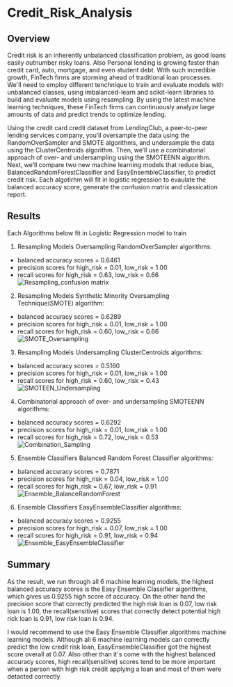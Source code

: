 # Credit_Risk_Analysis

## Overview
Credit risk is an inherently unbalanced classification problem, as good loans easily outnumber risky loans. Also Personal lending is growing faster than credit card, auto, mortgage, and even student debt. With such incredible growth, FinTech firms are storming ahead of traditional loan processes. We'll need to employ different tenchnique to train and evaluate models with unbalanced classes, using imbalanced-learn and scikit-learn libraries to build and evaluate models using resampling. By using the latest machine learning techniques, these FinTech firms can continuously analyze large amounts of data and predict trends to optimize lending.

Using the credit card credit dataset from LendingClub, a peer-to-peer lending services company, you’ll oversample the data using the RandomOverSampler and SMOTE algorithms, and undersample the data using the ClusterCentroids algorithm. Then, we’ll use a combinatorial approach of over- and undersampling using the SMOTEENN algorithm. Next, we’ll compare two new machine learning models that reduce bias, BalancedRandomForestClassifier and EasyEnsembleClassifier, to predict credit risk. Each algotirhm will fit in logistic regression to evaulate the balanced accuracy score, generate the confusion matrix and classication report.

## Results
Each Algorithms below fit in Logistic Regression model to train

1. Resampling Models Oversampling RandomOverSampler algorithms:

* balanced accuracy scores = 0.6461
* precision scores for high_risk = 0.01, low_risk = 1.00
* recall scores for high_risk = 0.63, low_risk = 0.66
![Resampling_confusion matrix](https://user-images.githubusercontent.com/100484606/178210048-562c2f64-2d16-4f5b-9b5c-e3e11d18d764.JPG)


2. Resampling Models Synthetic Minority Oversampling Technique(SMOTE) algorithm:

* balanced accuracy scores = 0.6289
* precision scores for high_risk = 0.01, low_risk = 1.00
* recall scores for high_risk = 0.60, low_risk = 0.66
![SMOTE_Oversampling](https://user-images.githubusercontent.com/100484606/178209676-e601a4df-a5fb-4ccf-ae42-93ac059d43bc.JPG)


3. Resampling Models Undersampling ClusterCentroids algorithms:

* balanced accuracy scores = 0.5160
* precision scores for high_risk = 0.01, low_risk = 1.00
* recall scores for high_risk = 0.60, low_risk = 0.43
![SMOTEEN_Undersampling](https://user-images.githubusercontent.com/100484606/178209769-b54c102c-f7e0-4b84-8daa-7ba9df4ffd79.JPG)

4. Combinatorial approach of over- and undersampling SMOTEENN algorithms:

* balanced accuracy scores = 0.6292
* precision scores for high_risk = 0.01, low_risk = 1.00
* recall scores for high_risk = 0.72, low_risk = 0.53
![Combination_Sampling](https://user-images.githubusercontent.com/100484606/178209429-aa56a895-e5ac-43a6-88b9-6566eb4a8b9c.JPG)

5. Ensemble Classifiers Balanced Random Forest Classifier algorithms:

* balanced accuracy scores = 0.7871
* precision scores for high_risk = 0.04, low_risk = 1.00
* recall scores for high_risk = 0.67, low_risk = 0.91
![Ensemble_BalanceRandomForest](https://user-images.githubusercontent.com/100484606/178210121-d64368e2-4e4b-406c-a584-e4574671ea7b.JPG)

6. Ensemble Classifiers EasyEnsembleClassifier algorithms:

* balanced accuracy scores = 0.9255
* precision scores for high_risk = 0.07, low_risk = 1.00
* recall scores for high_risk = 0.91, low_risk = 0.94
![Ensemble_EasyEnsembleClassifier](https://user-images.githubusercontent.com/100484606/178210175-3bfb4014-6df3-4e3a-bfcc-9402d37f0150.JPG)

## Summary
As the result, we run through all 6 machine learning models, the highest balanced accuracy scores is the Easy Ensemble Classifier algorithms, which gives us 0.9255 high score of accuracy. On the other hand the precision score that correctly predicted the high risk loan is 0.07, low risk loan is 1.00, the recall(sensitive) scores that correctly detect potential high rick loan is 0.91, low risk loan is 0.94.

I would recommend to use the Easy Ensemble Classifier algorithms machine learning models. Although all 6 machine learning models can correctly predict the low credit risk loan, EasyEnsembleClassifier got the highest score overall at 0.07. Also other than it's come with the highest balanced accuracy scores, high recall(sensitive) scores tend to be more important when a person with high risk credit applying a loan and most of them were detacted correctly.
